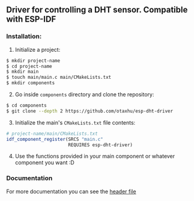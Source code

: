 ## Driver for controlling a DHT sensor. Compatible with ESP-IDF

### Installation:

1. Initialize a project:
```sh
$ mkdir project-name
$ cd project-name
$ mkdir main
$ touch main/main.c main/CMakeLists.txt
$ mkdir components
```

2. Go inside `components` directory and clone the repository:
```sh
$ cd components
$ git clone --depth 2 https://github.com/otaxhu/esp-dht-driver
```

3. Initialize the main's `CMakeLists.txt` file contents:
```cmake
# project-name/main/CMakeLists.txt
idf_component_register(SRCS "main.c"
                       REQUIRES esp-dht-driver)
```

4. Use the functions provided in your main component or whatever component you want :D

### Documentation
For more documentation you can see the [header file](/include/esp_dht_driver.h)

